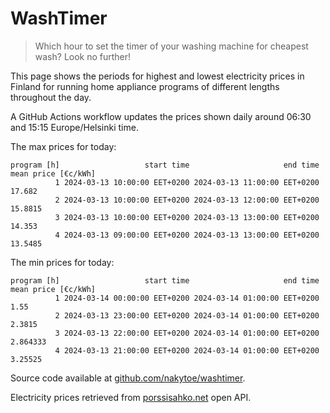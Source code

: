 
# WashTimer

> Which hour to set the timer of your washing machine for cheapest wash? Look no further!

This page shows the periods for highest and lowest electricity prices in Finland 
for running home appliance programs of different lengths throughout the day. 

A GitHub Actions workflow updates the prices shown daily around 06:30 and 15:15 Europe/Helsinki time.

The max prices for today:

	program [h]                   start time                     end time mean price [€c/kWh]
	          1 2024-03-13 10:00:00 EET+0200 2024-03-13 11:00:00 EET+0200              17.682
	          2 2024-03-13 10:00:00 EET+0200 2024-03-13 12:00:00 EET+0200             15.8815
	          3 2024-03-13 10:00:00 EET+0200 2024-03-13 13:00:00 EET+0200              14.353
	          4 2024-03-13 09:00:00 EET+0200 2024-03-13 13:00:00 EET+0200             13.5485

The min prices for today:

	program [h]                   start time                     end time mean price [€c/kWh]
	          1 2024-03-14 00:00:00 EET+0200 2024-03-14 01:00:00 EET+0200                1.55
	          2 2024-03-13 23:00:00 EET+0200 2024-03-14 01:00:00 EET+0200              2.3815
	          3 2024-03-13 22:00:00 EET+0200 2024-03-14 01:00:00 EET+0200            2.864333
	          4 2024-03-13 21:00:00 EET+0200 2024-03-14 01:00:00 EET+0200             3.25525


Source code available at [github.com/nakytoe/washtimer](https://github.com/nakytoe/washtimer).

Electricity prices retrieved from [porssisahko.net](https://porssisahko.net/api) open API.
